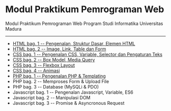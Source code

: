 # Modul Praktikum Pemrograman Web

Modul Praktikum Pemrograman Web Program Studi Informatika Universitas Madura

---

* [HTML bag. 1 -- Pengenalan, Struktur Dasar, Elemen HTML](https://github.com/NazirArifin/modulweb/blob/master/html-1.md)
* [HTML bag. 2 -- Image, Link, Table dan Form](https://github.com/NazirArifin/modulweb/blob/master/html-2.md)
* [CSS bag. 1 -- Pengenalan CSS, Variable, Selector dan Pengaturan Teks](https://github.com/NazirArifin/modulweb/blob/master/css-1.md)
* [CSS bag. 2 -- Box Model, Media Query](https://github.com/NazirArifin/modulweb/blob/master/css-2.md)
* [CSS bag. 3 -- Flexbox Layout](https://github.com/NazirArifin/modulweb/blob/master/css-3.md)
* [CSS bag. 4 -- Animasi](https://github.com/NazirArifin/modulweb/blob/master/css-4.md)
* [PHP bag. 1 -- Pengenalan PHP & Templating](https://github.com/NazirArifin/modulweb/blob/master/php-1.md)
* PHP bag. 2 -- Memproses Form & Upload File
* PHP bag. 3 -- Database (MySQLi & PDO)
* Javascript bag. 1 -- Pengenalan Javascript, Variable, ES6
* Javascript bag. 2 -- Manipulasi DOM
* Javascript bag. 3 -- Promise & Asyncronous Request
